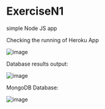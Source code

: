 # ExerciseN1
simple Node JS app

Checking the running of Heroku App

![image](https://user-images.githubusercontent.com/79683306/110175397-87c0a000-7db6-11eb-9672-10f2dab27010.png)

Database results output:

![image](https://user-images.githubusercontent.com/79683306/110175627-f4d43580-7db6-11eb-867a-a31613ebd692.png)








MongoDB Database:

![image](https://user-images.githubusercontent.com/79683306/110175783-2cdb7880-7db7-11eb-83ed-a7d99938abbb.png)
